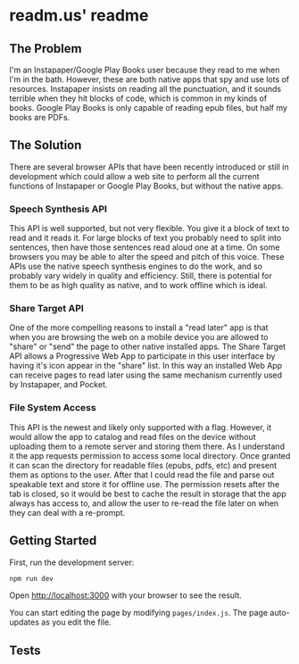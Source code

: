 # readm.us' readme

## The Problem

I'm an Instapaper/Google Play Books user because they read to me when I'm in the bath. However, these are both native apps that spy and use lots of resources. Instapaper insists on reading all the punctuation, and it sounds terrible when they hit blocks of code, which is common in my kinds of books. Google Play Books is only capable of reading epub files, but half my books are PDFs. 

## The Solution

There are several browser APIs that have been recently introduced or still in development which could allow a web site to perform all the current functions of Instapaper or Google Play Books, but without the native apps. 

### Speech Synthesis API

This API is well supported, but not very flexible. You give it a block of text to read and it reads it. For large blocks of text you probably need to split into sentences, then have those sentences read aloud one at a time. On some browsers you may be able to alter the speed and pitch of this voice. These APIs use the native speech synthesis engines to do the work, and so probably vary widely in quality and efficiency. Still, there is potential for them to be as high quality as native, and to work offline which is ideal. 

### Share Target API

One of the more compelling reasons to install a "read later" app is that when you are browsing the web on a mobile device you are allowed to "share" or "send" the page to other native installed apps. The Share Target API allows a Progressive Web App to participate in this user interface by having it's icon appear in the "share" list. In this way an installed Web App can receive pages to read later using the same mechanism currently used by Instapaper, and Pocket. 

### File System Access

This API is the newest and likely only supported with a flag. However, it would allow the app to catalog and read files on the device without uploading them to a remote server and storing them there. As I understand it the app requests permission to access some local directory. Once granted it can scan the directory for readable files (epubs, pdfs, etc) and present them as options to the user. After that I could read the file and parse out speakable text and store it for offline use. The permission resets after the tab is closed, so it would be best to cache the result in storage that the app always has access to, and allow the user to re-read the file later on when they can deal with a re-prompt.

## Getting Started

First, run the development server:

```bash
npm run dev
```

Open [http://localhost:3000](http://localhost:3000) with your browser to see the result.

You can start editing the page by modifying `pages/index.js`. The page auto-updates as you edit the file.

## Tests
